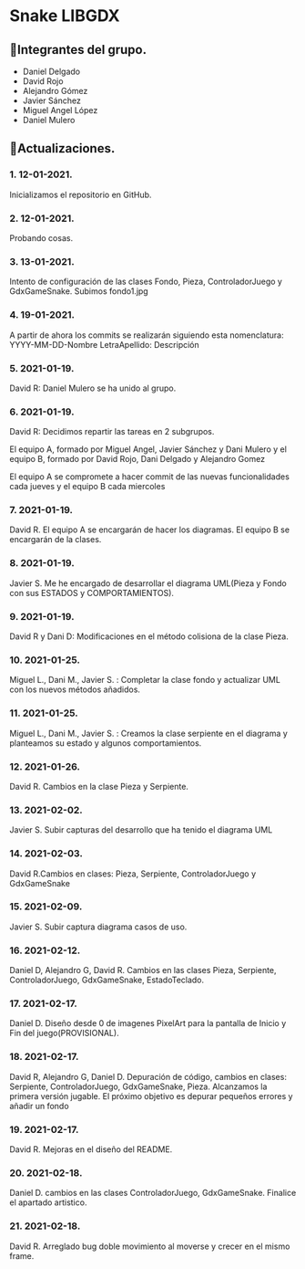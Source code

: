# Snake LIBGDX

## 🔴Integrantes del grupo.

<ul>
<li>Daniel Delgado</li>
<li>David Rojo</li>
<li>Alejandro Gómez</li>
<li>Javier Sánchez</li>
<li>Miguel Angel López</li>
<li>Daniel Mulero</li>
</ul>

## 🔴Actualizaciones.


### 1. 12-01-2021.
Inicializamos el repositorio en GitHub.
### 2. 12-01-2021. 
Probando cosas.
### 3. 13-01-2021. 
Intento de configuración de las clases Fondo, Pieza, ControladorJuego y GdxGameSnake. Subimos fondo1.jpg
### 4. 19-01-2021. 
A partir de ahora los commits se realizarán siguiendo esta nomenclatura: YYYY-MM-DD-Nombre LetraApellido: Descripción
### 5. 2021-01-19. 
David R: Daniel Mulero se ha unido al grupo.
### 6. 2021-01-19. 
David R: Decidimos repartir las tareas en 2 subgrupos.

El equipo A, formado por Miguel Angel, Javier Sánchez y Dani Mulero y el equipo B, formado por David Rojo, Dani Delgado y Alejandro Gomez

El equipo A se compromete a hacer commit de las nuevas funcionalidades cada jueves y el equipo B cada miercoles
### 7. 2021-01-19.  
David R. El equipo A se encargarán de hacer los diagramas. El equipo B se encargarán de la clases.
### 8. 2021-01-19. 
Javier S. Me he encargado de desarrollar el diagrama UML(Pieza y Fondo con sus ESTADOS y COMPORTAMIENTOS).
### 9. 2021-01-19. 
David R y Dani D: Modificaciones en el método colisiona de la clase Pieza.
### 10. 2021-01-25. 
Miguel L., Dani M., Javier S. : Completar la clase fondo y actualizar UML con los nuevos métodos añadidos.
### 11. 2021-01-25. 
Miguel L., Dani M., Javier S. : Creamos la clase serpiente en el diagrama y planteamos su estado y algunos comportamientos.
### 12. 2021-01-26. 
David R. Cambios en la clase Pieza y Serpiente.
### 13. 2021-02-02. 
Javier S. Subir capturas del desarrollo que ha tenido el diagrama UML
### 14. 2021-02-03. 
David R.Cambios en clases: Pieza, Serpiente, ControladorJuego y GdxGameSnake
### 15. 2021-02-09. 
Javier S. Subir captura diagrama casos de uso.
### 16. 2021-02-12. 
Daniel D, Alejandro G, David R. Cambios en las clases Pieza, Serpiente, ControladorJuego, GdxGameSnake, EstadoTeclado.
### 17. 2021-02-17. 
Daniel D. Diseño desde 0 de imagenes PixelArt para la pantalla de Inicio y Fin del juego(PROVISIONAL).
### 18. 2021-02-17. 
David R, Alejandro G, Daniel D. Depuración de código, cambios en clases: Serpiente, ControladorJuego, GdxGameSnake, Pieza. Alcanzamos la primera versión jugable. El próximo objetivo es depurar pequeños errores y añadir un fondo
### 19. 2021-02-17. 
David R. Mejoras en el diseño del README.
### 20. 2021-02-18. 
Daniel D. cambios en las clases ControladorJuego, GdxGameSnake. Finalice el apartado artistico.
### 21. 2021-02-18. 
David R. Arreglado bug doble movimiento al moverse y crecer en el mismo frame.
